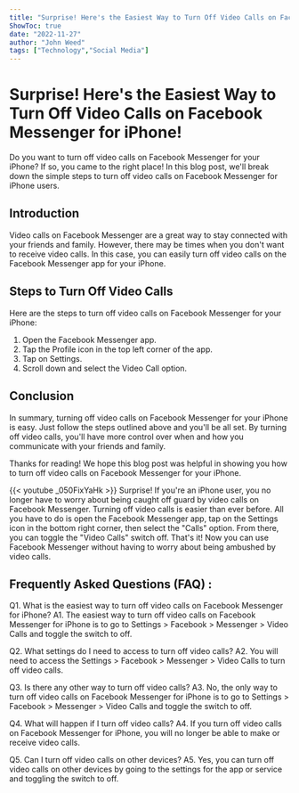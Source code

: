 ```yaml
---
title: "Surprise! Here's the Easiest Way to Turn Off Video Calls on Facebook Messenger for iPhone!"
ShowToc: true 
date: "2022-11-27"
author: "John Weed" 
tags: ["Technology","Social Media"]
---
```

# Surprise! Here's the Easiest Way to Turn Off Video Calls on Facebook Messenger for iPhone!

Do you want to turn off video calls on Facebook Messenger for your iPhone? If so, you came to the right place! In this blog post, we'll break down the simple steps to turn off video calls on Facebook Messenger for iPhone users.

## Introduction

Video calls on Facebook Messenger are a great way to stay connected with your friends and family. However, there may be times when you don't want to receive video calls. In this case, you can easily turn off video calls on the Facebook Messenger app for your iPhone.

## Steps to Turn Off Video Calls

Here are the steps to turn off video calls on Facebook Messenger for your iPhone:

1. Open the Facebook Messenger app. 
2. Tap the Profile icon in the top left corner of the app. 
3. Tap on Settings. 
4. Scroll down and select the Video Call option. 

## Conclusion

In summary, turning off video calls on Facebook Messenger for your iPhone is easy. Just follow the steps outlined above and you'll be all set. By turning off video calls, you'll have more control over when and how you communicate with your friends and family. 

Thanks for reading! We hope this blog post was helpful in showing you how to turn off video calls on Facebook Messenger for your iPhone.

{{< youtube _050FixYaHk >}} 
Surprise! If you're an iPhone user, you no longer have to worry about being caught off guard by video calls on Facebook Messenger. Turning off video calls is easier than ever before. All you have to do is open the Facebook Messenger app, tap on the Settings icon in the bottom right corner, then select the "Calls" option. From there, you can toggle the "Video Calls" switch off. That's it! Now you can use Facebook Messenger without having to worry about being ambushed by video calls.

## Frequently Asked Questions (FAQ) :
Q1. What is the easiest way to turn off video calls on Facebook Messenger for iPhone?
A1. The easiest way to turn off video calls on Facebook Messenger for iPhone is to go to Settings > Facebook > Messenger > Video Calls and toggle the switch to off.

Q2. What settings do I need to access to turn off video calls?
A2. You will need to access the Settings > Facebook > Messenger > Video Calls to turn off video calls.

Q3. Is there any other way to turn off video calls?
A3. No, the only way to turn off video calls on Facebook Messenger for iPhone is to go to Settings > Facebook > Messenger > Video Calls and toggle the switch to off.

Q4. What will happen if I turn off video calls?
A4. If you turn off video calls on Facebook Messenger for iPhone, you will no longer be able to make or receive video calls.

Q5. Can I turn off video calls on other devices?
A5. Yes, you can turn off video calls on other devices by going to the settings for the app or service and toggling the switch to off.


